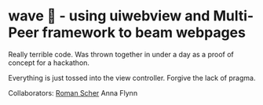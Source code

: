 wave :ocean: - using uiwebview and Multi-Peer framework to beam webpages 
======================

Really terrible code. Was thrown together in under a day as a proof of concept for a hackathon.

Everything is just tossed into the view controller. Forgive the lack of pragma.

Collaborators:
<a href="https://github.com/scherroman">Roman Scher</a>
Anna Flynn

